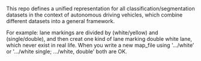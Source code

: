 This repo defines a unified representation for all classification/segmentation datasets in the context of autonomous
driving vehicles, which combine different datasets into a general framework.


For example: lane markings are divided by (white/yellow) and (single/double), and then creat one kind of lane marking double white lane, which never exist in real life. When you write a new map_file using '.../white' or '.../white single;  .../white, double' both are OK. 
